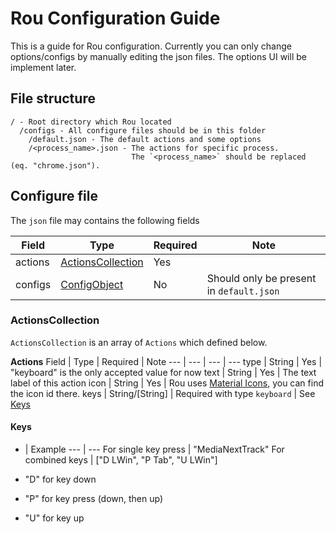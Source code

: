 ﻿# Rou Configuration Guide

This is a guide for Rou configuration. Currently you can only change options/configs by manually editing the json files. The options UI will be implement later.

## File structure
```
/ - Root directory which Rou located
  /configs - All configure files should be in this folder
    /default.json - The default actions and some options
    /<process_name>.json - The actions for specific process. 
                           The `<process_name>` should be replaced (eq. "chrome.json").
```

## Configure file

The `json` file may contains the following fields

Field | Type | Required | Note
--- | --- | --- | ---
actions | [ActionsCollection](#ActionsCollection) | Yes 
configs | [ConfigObject](#ConfigObject) | No | Should only be present in `default.json` 

### ActionsCollection

`ActionsCollection` is an array of `Actions` which defined below.

**Actions**
Field | Type | Required | Note
--- | --- | --- | ---
type | String | Yes | "keyboard" is the only accepted value for now
text | String | Yes | The text label of this action
icon | String | Yes | Rou uses [Material Icons](https://material.io/icons/), you can find the icon id there.
keys | String/[String] | Required with type `keyboard` | See [Keys](#keys)

#### Keys

- | Example
--- | ---
For single key press | "MediaNextTrack"
For combined keys |  ["D LWin", "P Tab", "U LWin"]

- "D" for key down
- "P" for key press (down, then up)
- "U" for key up